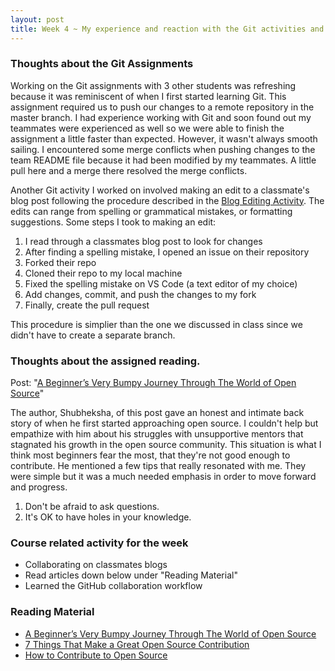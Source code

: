 ```yaml
---
layout: post
title: Week 4 ~ My experience and reaction with the Git activities and the assigned reading. 
---
```



### Thoughts about the Git Assignments

Working on the Git assignments with 3 other students was refreshing because it was reminiscent of when I first started learning Git. This assignment required us to push our changes to a remote repository in the master branch. I had experience working with Git and soon found out my teammates were experienced as well so we were able to finish the assignment a little faster than expected. However, it wasn't always smooth sailing. I encountered some merge conflicts when pushing changes to the team README file because it had been modified by my teammates. A little pull here and a merge there resolved the merge conflicts.

Another Git activity I worked on involved making an edit to a classmate's blog post following the procedure described in the [Blog Editing Activity](http://www.compsci.hunter.cuny.edu/~sweiss/course_materials/csci395.86/activities_f19/blog_editing_activity.pdf). The edits can range from spelling or grammatical mistakes, or formatting suggestions. 
Some steps I took to making an edit: 
1. I read through a classmates blog post to look for changes
2. After finding a spelling mistake, I opened an issue on their repository
3. Forked their repo 
4. Cloned their repo to my local machine 
5. Fixed the spelling mistake on VS Code (a text editor of my choice) 
6. Add changes, commit, and push the changes to my fork 
7. Finally, create the pull request 

This procedure is simplier than the one we discussed in class since we didn't have to create a separate branch. 

### Thoughts about the assigned reading.

Post: "[A Beginner’s Very Bumpy Journey Through The World of Open Source](https://www.freecodecamp.org/news/a-beginners-very-bumpy-journey-through-the-world-of-open-source-4d108d540b39/)"

The author, Shubheksha, of this post gave an honest and intimate back story of when he first started approaching open source. I couldn't help but empathize with him about his struggles with unsupportive mentors that stagnated his growth in the open source community. This situation is what I think most beginners fear the most, that they're not good enough to contribute. He mentioned a few tips that really resonated with me. They were simple but it was a much needed emphasis in order to move forward and progress.
1. Don't be afraid to ask questions.
2. It's OK to have holes in your knowledge.

### Course related activity for the week 
- Collaborating on classmates blogs 
- Read articles down below under "Reading Material" 
- Learned the GitHub collaboration workflow 

### Reading Material
- [A Beginner’s Very Bumpy Journey Through The World of Open Source](https://www.freecodecamp.org/news/a-beginners-very-bumpy-journey-through-the-world-of-open-source-4d108d540b39/)
- [7 Things That Make a Great Open Source Contribution](https://blog.newrelic.com/engineering/open-source-contribution/)
- [How to Contribute to Open Source](https://opensource.guide/how-to-contribute/)
